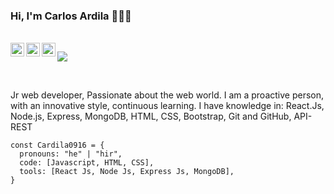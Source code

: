 ### Hi, I'm Carlos Ardila 👋👨‍💻

<br/>
<a href="https://www.linkedin.com/in/carlos-ardila-chacon-a98742224/" target="_blank">
  <img align="left" alt="Linkedin" width="22px" src="https://cdn.jsdelivr.net/npm/simple-icons@v3/icons/linkedin.svg" />
</a>
<a href="https://www.instagram.com/caardilach/" target="_blank">
  <img align="left" alt="Instagram" width="22px" src="https://cdn.jsdelivr.net/npm/simple-icons@v3/icons/instagram.svg" />
</a>
<a href="https://www.facebook.com/Caardilach" target="_blank">
  <img align="left" alt="Facebook" width="22px" src="https://cdn.jsdelivr.net/npm/simple-icons@v3/icons/facebook.svg" />
</a>

![](https://visitor-badge.glitch.me/badge?page_id=8bithemant.8bithemant)

<br />

Jr web developer, Passionate about the web world. I am a proactive person, with an innovative style, continuous learning.
I have knowledge in: React.Js, Node.js, Express, MongoDB, HTML, CSS, Bootstrap, Git and GitHub, API-REST

```jS
const Cardila0916 = {
  pronouns: "he" | "hir",
  code: [Javascript, HTML, CSS],
  tools: [React Js, Node Js, Express Js, MongoDB],
}
```
<!--
**Cardila0916/Cardila0916** is a ✨ _special_ ✨ repository because its `README.md` (this file) appears on your GitHub profile.

Here are some ideas to get you started:

- 🔭 I’m currently working on ...
- 🌱 I’m currently learning ...
- 👯 I’m looking to collaborate on ...
- 🤔 I’m looking for help with ...
- 💬 Ask me about ...
- 📫 How to reach me: ...
- 😄 Pronouns: ...
- ⚡ Fun fact: ...
-->
